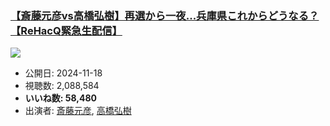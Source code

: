 ### [【斎藤元彦vs高橋弘樹】再選から一夜...兵庫県これからどうなる？【ReHacQ緊急生配信】](https://www.youtube.com/watch?v=H_e67-Dxr8o)
[![](https://img.youtube.com/vi/H_e67-Dxr8o/sddefault.jpg)](https://www.youtube.com/watch?v=H_e67-Dxr8o)
-   公開日: 2024-11-18
-   視聴数: 2,088,584
-   **いいね数: 58,480**
-   出演者: [斎藤元彦](/rehacq_fan/people/斎藤元彦 "wikilink"), [高橋弘樹](/rehacq_fan/people/高橋弘樹 "wikilink")
